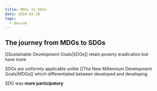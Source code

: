 ```yaml
---
title: MDGs to SDGs
date: 2024-02-28
tags:
  - devcom
---
```

## The journey from MDGs to SDGs

[[Sustainable Development Goals|SDGs]] retain poverty eradication but have more 

SDGs are uniformly applicable unlike [[The New Millennium Development Goals|MDGs]] which differentiated between developed and developing

SDG was **more participatory**
